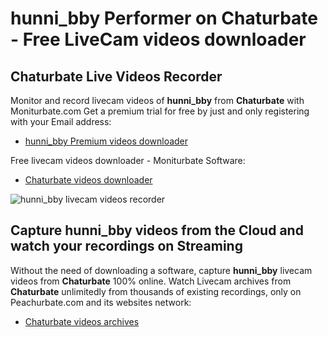 # hunni_bby Performer on Chaturbate - Free LiveCam videos downloader

## Chaturbate Live Videos Recorder

Monitor and record livecam videos of **hunni_bby** from **Chaturbate** with Moniturbate.com
Get a premium trial for free by just and only registering with your Email address:
* [hunni_bby Premium videos downloader](https://moniturbate.com/request-demo-licence-key.html)

Free livecam videos downloader - Moniturbate Software:
* [Chaturbate videos downloader](https://moniturbate.com/moniturbate-download-software.html)

![hunni_bby livecam videos recorder](https://peachurnet.com/templates/moniturbate-software.png)


## Capture hunni_bby videos from the Cloud and watch your recordings on Streaming

Without the need of downloading a software, capture **hunni_bby** livecam videos from **Chaturbate** 100% online.
Watch Livecam archives from **Chaturbate** unlimitedly from thousands of existing recordings, only on Peachurbate.com and its websites network:
* [Chaturbate videos archives](https://peachurnet.com/)